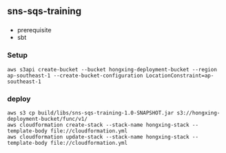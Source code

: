 ## sns-sqs-training

### 
* prerequisite
* sbt

### Setup
```shell script
aws s3api create-bucket --bucket hongxing-deployment-bucket --region ap-southeast-1 --create-bucket-configuration LocationConstraint=ap-southeast-1

```

### deploy
```shell script
aws s3 cp build/libs/sns-sqs-training-1.0-SNAPSHOT.jar s3://hongxing-deployment-bucket/func/v1/
aws cloudformation create-stack --stack-name hongxing-stack --template-body file://cloudformation.yml
aws cloudformation update-stack --stack-name hongxing-stack --template-body file://cloudformation.yml
```